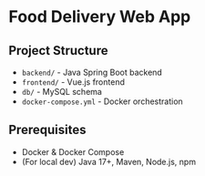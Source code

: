 # Food Delivery Web App

## Project Structure
- `backend/` - Java Spring Boot backend
- `frontend/` - Vue.js frontend
- `db/` - MySQL schema
- `docker-compose.yml` - Docker orchestration

## Prerequisites
- Docker & Docker Compose
- (For local dev) Java 17+, Maven, Node.js, npm

